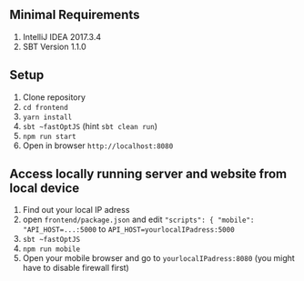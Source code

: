 ## Minimal Requirements

1. IntelliJ IDEA 2017.3.4
2. SBT Version 1.1.0

## Setup

1. Clone repository
2. `cd frontend`
3. `yarn install`
4. `sbt ~fastOptJS` (hint `sbt clean run`)
5. `npm run start`
6. Open in browser `http://localhost:8080`

## Access locally running server and website from local device

1. Find out your local IP adress 
2. open `frontend/package.json` and edit `"scripts": { "mobile": "API_HOST=...:5000` to `API_HOST=yourlocalIPadress:5000`
3. `sbt ~fastOptJS`
4. `npm run mobile`
5. Open your mobile browser and go to `yourlocalIPadress:8080` (you might have to disable firewall first)
